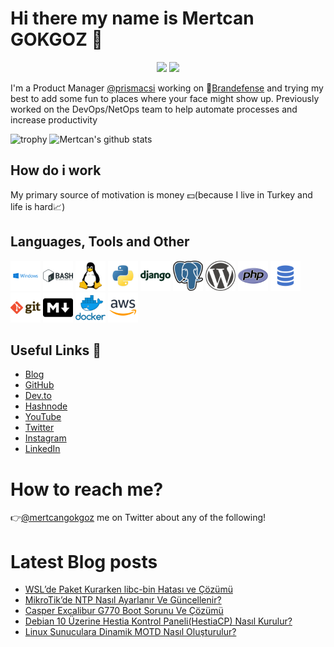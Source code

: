 # Hi there my name is Mertcan GOKGOZ 👋

<p align="center"> <img src="https://komarev.com/ghpvc/?username=mertcangokgoz&label=Profile Views&color=brightgreen&style=plastic" /> <a href="https://twitter.com/mertcangokgoz?ref_src=twsrc%5Etfw" class="twitter-follow-button">
<img src="https://img.shields.io/twitter/follow/mertcangokgoz?style=social" />
</a></p>

I'm a Product Manager [@prismacsi](https://github.com/PrismaCSI) working on 💖[Brandefense](https://brandefense.com/) and trying my best to add some fun to places where your face might show up. Previously worked on the DevOps/NetOps team to help automate processes and increase productivity

![trophy](https://github-profile-trophy.vercel.app/?username=mertcangokgoz)
![Mertcan's github stats](https://github-readme-stats.vercel.app/api?username=mertcangokgoz&show_icons=true&theme=dark)

## How do i work

My primary source of motivation is money 💵(because I live in Turkey and life is hard📈)

## Languages, Tools and Other

<code><img height="48" src="https://raw.githubusercontent.com/github/explore/80688e429a7d4ef2fca1e82350fe8e3517d3494d/topics/windows/windows.png"></code>
<code><img height="48" src="https://raw.githubusercontent.com/github/explore/80688e429a7d4ef2fca1e82350fe8e3517d3494d/topics/bash/bash.png"></code>
<code><img height="48" src="https://raw.githubusercontent.com/github/explore/80688e429a7d4ef2fca1e82350fe8e3517d3494d/topics/linux/linux.png"></code>
<code><img height="48" src="https://raw.githubusercontent.com/github/explore/80688e429a7d4ef2fca1e82350fe8e3517d3494d/topics/python/python.png"></code>
<code><img height="48" src="https://raw.githubusercontent.com/github/explore/80688e429a7d4ef2fca1e82350fe8e3517d3494d/topics/django/django.png"></code>
<code><img height="48" src="https://raw.githubusercontent.com/github/explore/80688e429a7d4ef2fca1e82350fe8e3517d3494d/topics/postgresql/postgresql.png"></code>
<code><img height="48" src="https://raw.githubusercontent.com/github/explore/80688e429a7d4ef2fca1e82350fe8e3517d3494d/topics/wordpress/wordpress.png"></code>
<code><img height="48" src="https://raw.githubusercontent.com/github/explore/80688e429a7d4ef2fca1e82350fe8e3517d3494d/topics/php/php.png"></code>
<code><img height="48" src="https://raw.githubusercontent.com/github/explore/80688e429a7d4ef2fca1e82350fe8e3517d3494d/topics/sql/sql.png"></code>
<code><img height="48" src="https://raw.githubusercontent.com/github/explore/80688e429a7d4ef2fca1e82350fe8e3517d3494d/topics/git/git.png"></code>
<code><img height="48" src="https://raw.githubusercontent.com/github/explore/80688e429a7d4ef2fca1e82350fe8e3517d3494d/topics/markdown/markdown.png"></code>
<code><img height="48" src="https://raw.githubusercontent.com/github/explore/80688e429a7d4ef2fca1e82350fe8e3517d3494d/topics/docker/docker.png"></code>
<code><img height="48" src="https://raw.githubusercontent.com/github/explore/fbceb94436312b6dacde68d122a5b9c7d11f9524/topics/aws/aws.png"></code>

## Useful Links 💙

- [Blog](https://mertcangokgoz.com/)
- [GitHub](https://github.com/MertcanGokgoz)
- [Dev.to](https://dev.to/mertcangokgoz)
- [Hashnode](https://hashnode.com/@mertcangokgoz)
- [YouTube](https://www.youtube.com/c/mertcangokgoz)
- [Twitter](https://twitter.com/mertcangokgoz)
- [Instagram](https://www.instagram.com/mertcangokgoz/)
- [LinkedIn](https://linkedin.com/in/mertcangokgoz/)

# How to reach me?

👉[@mertcangokgoz](https://twitter.com/mertcangokgoz) me on Twitter about any of the following!

# Latest Blog posts
<!-- BLOG-POST-LIST:START -->
- [WSL’de Paket Kurarken libc-bin Hatası ve Çözümü](https://mertcangokgoz.com/wslde-paket-kurarken-libc-bin-hatasi-ve-cozumu/)
- [MikroTik’de NTP Nasıl Ayarlanır Ve Güncellenir?](https://mertcangokgoz.com/mikrotikde-ntp-nasil-ayarlanir-ve-guncellenir/)
- [Casper Excalibur G770 Boot Sorunu Ve Çözümü](https://mertcangokgoz.com/casper-excalibur-g770-boot-sorunu-ve-cozumu/)
- [Debian 10 Üzerine Hestia Kontrol Paneli(HestiaCP) Nasıl Kurulur?](https://mertcangokgoz.com/debian-10-uzerine-hestia-kontrol-paneli-hestiacp-nasil-kurulur/)
- [Linux Sunuculara Dinamik MOTD Nasıl Oluşturulur?](https://mertcangokgoz.com/linux-sunuculara-dinamik-motd-nasil-olusturulur/)
<!-- BLOG-POST-LIST:END -->
